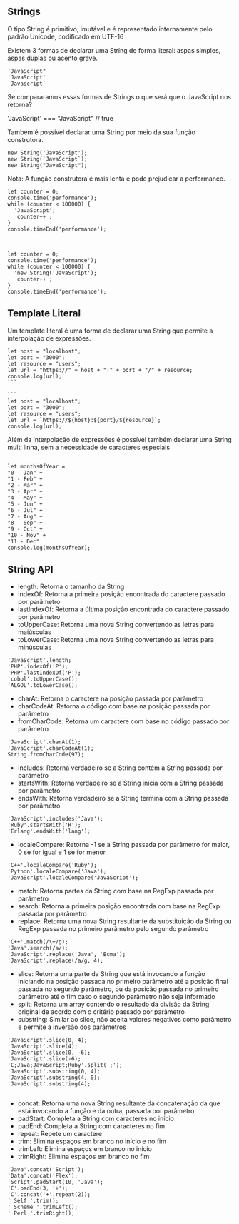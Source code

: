 ## Strings

O tipo String é primitivo, imutável e é representado internamente pelo padrão
Unicode, codificado em UTF-16

Existem 3 formas de declarar uma String de forma literal: aspas simples, aspas
duplas ou acento grave.

```
'JavaScript"
'JavaScript'
`Javascript`
```

Se compararamos essas formas de Strings o que será que o JavaScript nos retorna?

'JavaScript' === "JavaScript"
// true

Também é possível declarar uma String por meio da sua função construtora.

```
new String('JavaScript');
new String(`JavaScript`);
new String("JavaScript");
```

Nota: A função construtora é mais lenta e pode prejudicar a performance.

```
let counter = 0;
console.time('performance');
while (counter < 100000) {
  'JavaScript'; 
   counter++ ;
}
console.timeEnd('performance');



let counter = 0;
console.time('performance');
while (counter < 100000) {
  'new String('JavaScript'); 
   counter++ ;
}
console.timeEnd('performance');
```

## Template Literal

Um template literal é uma forma de declarar uma String que permite a
interpolação de expressões.

````
let host = "localhost";
let port = "3000";
let resource = "users";
let url = "https://" + host + ":" + port + "/" + resource;
console.log(url);
```

```
let host = "localhost";
let port = "3000";
let resource = "users";
let url = `https://${host}:${port}/${resource}`;
console.log(url);
````

Além da interpolação de expressões é possível também declarar uma String
multi linha, sem a necessidade de caracteres especiais

``` 

let monthsOfYear = 
"0 - Jan" + 
"1 - Feb" + 
"2 - Mar" + 
"3 - Apr" + 
"4 - May" + 
"5 - Jun" +
"6 - Jul" +
"7 - Aug" +
"8 - Sep" +
"9 - Oct" + 
"10 - Nov" +
"11 - Dec"
console.log(monthsOfYear);

```


## String API

- length: Retorna o tamanho da String
- indexOf: Retorna a primeira posição encontrada do
caractere passado por parâmetro
- lastIndexOf: Retorna a última posição encontrada
do caractere passado por parâmetro
- toUpperCase: Retorna uma nova String
convertendo as letras para maiúsculas
- toLowerCase: Retorna uma nova String
convertendo as letras para minúsculas

```
'JavaScript'.length;
'PHP'.indexOf('P');
'PHP'.lastIndexOf('P');
'cobol'.toUpperCase();
'ALGOL'.toLowerCase();
```


- charAt: Retorna o caractere na posição passada por parâmetro
- charCodeAt: Retorna o código com base na posição passada por parâmetro
- fromCharCode: Retorna um caractere com base no código passado por parâmetro

```
'JavaScript'.charAt(1);
'JavaScript'.charCodeAt(1);
String.fromCharCode(97);
```

- includes: Retorna verdadeiro se a String contém a String passada por parâmetro
- startsWith: Retorna verdadeiro se a String inicia com a String passada por parâmetro
- endsWith: Retorna verdadeiro se a String termina com a String passada por parâmetro

```
'JavaScript'.includes('Java');
'Ruby'.startsWith('R');
'Erlang'.endsWith('lang');
```


- localeCompare: Retorna -1 se a String passada por parâmetro for maior, 0 se for igual e 1 se for menor

```
'C++'.localeCompare('Ruby');
'Python'.localeCompare('Java');
'JavaScript'.localeCompare('JavaScript');

```

- match: Retorna partes da String com base na RegExp passada por parâmetro
- search: Retorna a primeira posição encontrada com base na RegExp passada por parâmetro
- replace: Retorna uma nova String resultante da substituição da String ou RegExp passada no primeiro parâmetro pelo segundo parâmetro

```
'C++'.match(/\+/g);
'Java'.search(/a/);
'JavaScript'.replace('Java', 'Ecma');
'JavaScript'.replace(/a/g, 4);
```



- slice: Retorna uma parte da String que está invocando a função iniciando na posição passada no primeiro parâmetro até a posição final passada no segundo parâmetro, ou da posição passada no primeiro parâmetro até o fim caso o segundo parâmetro não seja informado
- split: Retorna um array contendo o resultado da divisão da String original de acordo com o critério passado por parâmetro
- substring: Similar ao slice, não aceita valores negativos como parâmetro e permite a inversão dos parâmetros

```
'JavaScript'.slice(0, 4);
'JavaScript'.slice(4);
'JavaScript'.slice(0, -6);
'JavaScript'.slice(-6);
'C;Java;JavaScript;Ruby'.split(';');
'JavaScript'.substring(0, 4);
'JavaScript'.substring(4, 0);
'JavaScript'.substring(4);


```


- concat: Retorna uma nova String resultante da concatenação da que está invocando a função e da outra, passada por parâmetro
- padStart: Completa a String com caracteres no início
- padEnd: Completa a String com caracteres no fim
- repeat: Repete um caractere
- trim: Elimina espaços em branco no início e no fim
- trimLeft: Elimina espaços em branco no início
- trimRight: Elimina espaços em branco no fim

```
'Java'.concat('Script');
'Data'.concat('Flex');
'Script'.padStart(10, 'Java');
'C'.padEnd(3, '+');
'C'.concat('+'.repeat(2));
' Self '.trim();
' Scheme '.trimLeft();
' Perl '.trimRight();
```